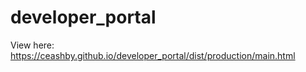 # developer_portal

View here:
https://ceashby.github.io/developer_portal/dist/production/main.html
